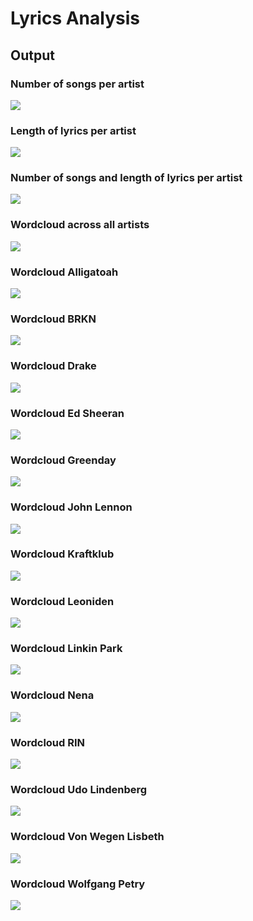 # Lyrics Analysis
## Output
### Number of songs per artist
![](data/output/number_of_songs_per_artist.png)
### Length of lyrics per artist
![](data/output/length_lyrics_per_artist.png)
### Number of songs and length of lyrics per artist
![](data/output/number_songs_and_length_lyrics_per_artist.png)
### Wordcloud across all artists
![](data/output/wordcloud_All.png)
### Wordcloud Alligatoah
![](data/output/wordcloud_Alligatoah.png)
### Wordcloud BRKN
![](data/output/wordcloud_BRKN.png)
### Wordcloud Drake
![](data/output/wordcloud_Drake.png)
### Wordcloud Ed Sheeran
![](data/output/wordcloud_EdSheeran.png)
### Wordcloud Greenday
![](data/output/wordcloud_Greenday.png)
### Wordcloud John Lennon
![](data/output/wordcloud_JohnLennon.png)
### Wordcloud Kraftklub
![](data/output/wordcloud_Kraftklub.png)
### Wordcloud Leoniden
![](data/output/wordcloud_Leoniden.png)
### Wordcloud Linkin Park
![](data/output/wordcloud_LinkinPark.png)
### Wordcloud Nena
![](data/output/wordcloud_Nena.png)
### Wordcloud RIN
![](data/output/wordcloud_RIN.png)
### Wordcloud Udo Lindenberg
![](data/output/wordcloud_UdoLindenberg.png)
### Wordcloud Von Wegen Lisbeth
![](data/output/wordcloud_VonWegenListbeth.png)
### Wordcloud Wolfgang Petry
![](data/output/wordcloud_WolfgangPetry.png)
